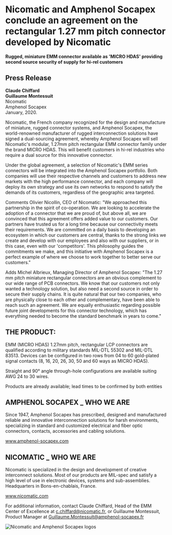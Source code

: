 <!-- PAGE: 1 -->
# Nicomatic and Amphenol Socapex conclude an agreement on the rectangular 1.27 mm pitch connector developed by Nicomatic

**Rugged, miniature EMM connector available as 'MICRO HDAS' providing second source security of supply for hi-rel customers**

## Press Release

**Claude Chiffard**  
**Guillaume Montessuit**  
Nicomatic  
Amphenol Socapex  
January, 2020.

Nicomatic, the French company recognized for the design and manufacture of miniature, rugged connector systems, and Amphenol Socapex, the world-renowned manufacturer of rugged interconnection solutions have signed a dual-sourcing agreement, whereby Amphenol Socapex will sell Nicomatic's modular, 1.27mm pitch rectangular EMM connector family under the brand MICRO HDAS. This will benefit customers in hi-rel industries who require a dual source for this innovative connector.

Under the global agreement, a selection of Nicomatic's EMM series connectors will be integrated into the Amphenol Socapex portfolio. Both companies will use their respective channels and customers to address new markets with the high performance connector, and each company will deploy its own strategy and use its own networks to respond to satisfy the demands of its customers, regardless of the geographic area targeted.

Comments Olivier Nicollin, CEO of Nicomatic: "We approached this partnership in the spirit of co-operation. We are looking to accelerate the adoption of a connector that we are proud of, but above all, we are convinced that this agreement offers added value to our customers. Our partners have trusted us for a long time because our connectivity meets their requirements. We are committed on a daily basis to developing an ecosystem in which our customers are central, thanks to the strong links we create and develop with our employees and also with our suppliers, or in this case, even with our 'competitors'. This philosophy guides the commitments we make, and this initiative with Amphenol Socapex is a perfect example of where we choose to work together to better serve our customers."

Adds Michel Albrieux, Managing Director of Amphenol Socapex: "The 1.27 mm pitch miniature rectangular connectors are an obvious complement to our wide range of PCB connectors. We know that our customers not only wanted a technology solution, but also need a second source in order to secure their supply chains. It is quite natural that our two companies, who are physically close to each other and complementary, have been able to reach such an agreement. We are equally enthusiastic regarding possible future joint developments for this connector technology, which has everything needed to become the standard benchmark in years to come."

## THE PRODUCT:

EMM (MICRO HDAS) 1.27mm pitch, rectangular LCP connectors are qualified according to military standards MIL-DTL 55302 and MIL-DTL 83513. Devices can be configured in two rows from 04 to 60 gold-plated signal contacts (8, 16, 20, 26, 30, 50 and 60 ways as MICRO HDAS).

Straight and 90° angle through-hole configurations are available suiting AWG 24 to 30 wires.

Products are already available; lead times to be confirmed by both entities

## AMPHENOL SOCAPEX _ WHO WE ARE

Since 1947, Amphenol Socapex has prescribed, designed and manufactured reliable and innovative interconnection solutions for harsh environments, specializing in standard and customized electrical and fiber optic connectors, contacts, accessories and cabling solutions.

www.amphenol-socapex.com

## NICOMATIC _ WHO WE ARE

Nicomatic is specialized in the design and development of creative interconnect solutions. Most of our products are MIL-spec and satisfy a high level of use in electronic devices, systems and sub-assemblies. Headquarters in Bons-en-chablais, France.

www.nicomatic.com

For additional information, contact Claude Chiffard, Head of the EMM Center of Excellence at c.chiffard@nicomatic.fr, or Guillaume Montessuit, Product Manager at Guillaume.Montessuit@amphenol-socapex.fr

![Nicomatic and Amphenol Socapex logos](logos.png)